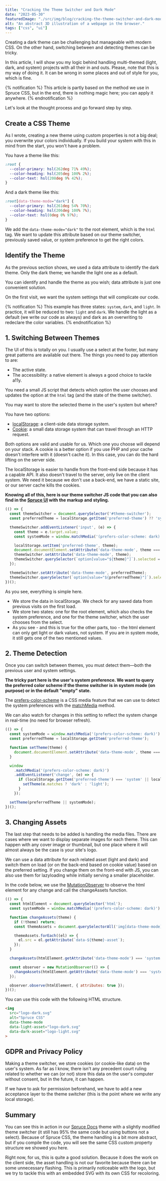 ```yaml
---
title: "Cracking the Theme Switcher and Dark Mode"
date: "2023-05-30"
featuredImage: "./src/img/blog/cracking-the-theme-switcher-and-dark-mode.png"
alt: "An abstract 3D illustration of a webpage in the browser."
tags: ["css", "ui"]
---
```


<p class="lead">Creating a dark theme can be challenging but manageable with modern CSS. On the other hand, switching between and detecting themes can be tricky.</p>

In this article, I will show you my logic behind handling multi-themed (light, dark, and system) projects with all their in and outs. Please, note that this is my way of doing it. It can be wrong in some places and out of style for you, which is fine.

{% notification %}
This article is partly based on the method we use in Spruce CSS, but in the end, there is nothing magic here; you can apply it anywhere.
{% endnotification %}

Let's look at the thought process and go forward step by step.

## Create a CSS Theme

As I wrote, creating a new theme using custom properties is not a big deal; you overwrite your colors individually. If you build your system with this in mind from the start, you won't have a problem.

You have a theme like this:

```css
:root {
  --color-primary: hsl(262deg 71% 49%);
  --color-heading: hsl(205deg 100% 2%);
  --color-text: hsl(208deg 9% 42%);
}
```

And a dark theme like this:

```css
:root[data-theme-mode="dark"] {
  --color-primary: hsl(261deg 54% 70%);
  --color-heading: hsl(206deg 100% 7%);
  --color-text: hsl(0deg 0% 97%);
}
```

We add the `data-theme-mode="dark"` to the root element, which is the `html` tag. We want to update this attribute based on our theme switcher, previously saved value, or system preference to get the right colors.

## Identify the Theme

As the previous section shows, we used a data attribute to identify the dark theme. Only the dark theme; we handle the light one as a default.

You can identify and handle the theme as you wish; data attribute is just one convenient solution.

On the first visit, we want the system settings that will complicate our code.

{% notification %}
This example has three states: `system`, `dark`, and `light`. In practice, it will be reduced to two: `light` and `dark`. We handle the light as a default (we write our code as always) and dark as an overwriting to redeclare the color variables.
{% endnotification %}

## 1. Switching Between Themes

The UI of this is totally on you. I usually use a select at the footer, but many great patterns are available out there. The things you need to pay attention to are:

- The active state.
- The accessibility: a native element is always a good choice to tackle  a11y.

You need a small JS script that detects which option the user chooses and updates the option at the `html` tag (and the state of the theme switcher).

You may want to store the selected theme in the user's system but where?

You have two options:

- [localStorage](https://developer.mozilla.org/en-US/docs/Web/API/Window/localStorage): a client-side data storage system.
- [Cookie](https://developer.mozilla.org/en-US/docs/Web/API/Document/cookie): a small data storage system that can travel through an HTTP request.

Both options are valid and usable for us. Which one you choose will depend on your stack. A cookie is a better option if you use PHP and your cache doesn't interfere with it (doesn't cache it). In this case, you can do the hard lifting on the server side.

The localStorage is easier to handle from the front-end side because it has a capable API. It also doesn't travel to the server, only live on the client system. We need it because we don't use a back-end, we have a static site, or our server cache kills the cookies.

**Knowing all of this, here is our theme switcher JS code that you can also find in the [Spruce UI](https://sprucecss.com/ui/misc/theme-switcher-select/) with the markup and styling.**

```js
(() => {
  const themeSwitcher = document.querySelector('#theme-switcher');
  const preferredTheme = localStorage.getItem('preferred-theme') ?? 'system';

  themeSwitcher.addEventListener('input', (e) => {
    const theme = e.target.value;
    const systemMode = window.matchMedia('(prefers-color-scheme: dark)').matches ? 'dark' : 'light';

    localStorage.setItem('preferred-theme', theme);
    document.documentElement.setAttribute('data-theme-mode', theme === 'system' ? systemMode : theme);
    themeSwitcher.setAttribute('data-theme-mode', theme);
    themeSwitcher.querySelector(`option[value="${theme}"]`).selected = 'selected';
  });

  themeSwitcher.setAttribute('data-theme-mode', preferredTheme);
  themeSwitcher.querySelector(`option[value="${preferredTheme}"]`).selected = 'selected';
})();
```

As you see, everything is simple here.
- We store the data in localStorage. We check for any saved data from previous visits on the first load.
- We store two states: one for the root element, which also checks the system preference, and one for the theme switcher, which the user chooses from the select.
- As you see - and this is true for the other parts, too - the html element can only get light or dark values, not system. If you are in system mode, it still gets one of the two mentioned values.

## 2. Theme Detection

Once you can switch between themes, you must detect them—both the previous user and system settings.

**The tricky part here is the user's system preference. We want to query the preferred color scheme if the theme switcher is in system mode (on purpose) or in the default "empty" state.**

The [prefers-color-scheme](https://developer.mozilla.org/en-US/docs/Web/CSS/@media/prefers-color-scheme) is a CSS media feature that we can use to detect the system preferences with the [matchMedia](https://developer.mozilla.org/en-US/docs/Web/API/Window/matchMedia) method.

We can also watch for changes in this setting to reflect the system change in real-time (no need for browser refresh).

```js
(() => {
  const systemMode = window.matchMedia('(prefers-color-scheme: dark)').matches ? 'dark' : 'light';
  const preferredTheme = localStorage.getItem('preferred-theme');

  function setTheme(theme) {
    document.documentElement.setAttribute('data-theme-mode', theme === 'system' ? systemMode : theme);
  }

  window
    .matchMedia('(prefers-color-scheme: dark)')
    .addEventListener('change', (e) => {
      if (localStorage.getItem('preferred-theme') === 'system' || localStorage.getItem('preferred-theme') === null) {
        setTheme(e.matches ? 'dark' : 'light');
      }
    });

  setTheme(preferredTheme || systemMode);
})();
```

## 3. Changing Assets

The last step that needs to be added is handling the media files. There are cases where we want to display separate images for each theme. This can happen with any cover image or thumbnail, but one place where it will almost always be the case is your site's logo.

We can use a data attribute for each related asset (light and dark) and switch them on load (or on the back-end based on cookie value) based on the preferred setting. If you change them on the front-end with JS, you can also use them for lazyloading while initially serving a smaller placeholder.

In the code below, we use the [MutationObserver](https://developer.mozilla.org/en-US/docs/Web/API/MutationObserver) to observe the html element for any change and call the changeAssets function.

```js
(() => {
  const htmlElement = document.querySelector('html');
  const systemMode = window.matchMedia('(prefers-color-scheme: dark)').matches ? 'dark' : 'light';

  function changeAssets(theme) {
    if (!theme) return;
    const themeAssets = document.querySelectorAll('img[data-theme-mode]');

    themeAssets.forEach((el) => {
      el.src = el.getAttribute(`data-${theme}-asset`);
    });
  }

  changeAssets(htmlElement.getAttribute('data-theme-mode') === 'system' ? systemMode : htmlElement.getAttribute('data-theme-mode'));

  const observer = new MutationObserver(() => {
    changeAssets(htmlElement.getAttribute('data-theme-mode') === 'system' ? systemMode : htmlElement.getAttribute('data-theme-mode'));
  });

  observer.observe(htmlElement, { attributes: true });
})();
```

You can use this code with the following HTML structure.

```html
<img
  src="logo-dark.svg"
  alt="Spruce CSS"
  data-theme-mode
  data-light-asset="logo-dark.svg"
  data-dark-asset="logo-light.svg"
>
```

## GDPR and Privacy Policy

Making a theme switcher, we store cookies (or cookie-like data) on the user's system. As far as I know, there isn't any precedent court ruling related to whether we can (or not) store this data on the user's computer without consent, but in the future, it can happen.

If we have to ask for permission beforehand, we have to add a new acceptance layer to the theme switcher (this is the point where we write any local storage).

## Summary

You can see this in action in our [Spruce Docs](https://github.com/conedevelopment/sprucecss-eleventy-documentation-template) theme with a slightly modified theme switcher (it still has 95% the same code but using buttons not a select). Because of Spruce CSS, the theme handling is a bit more abstract, but if you compile the code, you will see the same CSS custom property structure we showed you here.

Right now, for us, this is quite a good solution. Because it does the work on the client side, the asset handling is not our favorite because there can be some unnecessary flashing. This is primarily noticeable with the logo, but we try to tackle this with an embedded SVG with its own CSS for recoloring.
